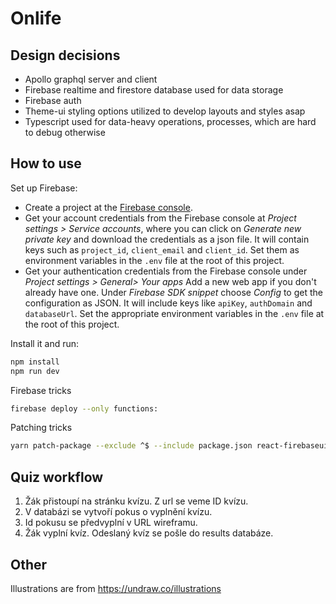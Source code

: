 # Onlife

## Design decisions

- Apollo graphql server and client
- Firebase realtime and firestore database used for data storage
- Firebase auth
- Theme-ui styling options utilized to develop layouts and styles asap
- Typescript used for data-heavy operations, processes, which are hard to debug otherwise

## How to use

Set up Firebase:

- Create a project at the [Firebase console](https://console.firebase.google.com/).
- Get your account credentials from the Firebase console at _Project settings > Service accounts_, where you can click on _Generate new private key_ and download the credentials as a json file. It will contain keys such as `project_id`, `client_email` and `client_id`. Set them as environment variables in the `.env` file at the root of this project.
- Get your authentication credentials from the Firebase console under _Project settings > General> Your apps_ Add a new web app if you don't already have one. Under _Firebase SDK snippet_ choose _Config_ to get the configuration as JSON. It will include keys like `apiKey`, `authDomain` and `databaseUrl`. Set the appropriate environment variables in the `.env` file at the root of this project.

Install it and run:

```bash
npm install
npm run dev
```

Firebase tricks

```bash
firebase deploy --only functions:
```

Patching tricks

```bash
yarn patch-package --exclude ^$ --include package.json react-firebaseui
```

## Quiz workflow

1. Žák přistoupí na stránku kvízu. Z url se veme ID kvízu.
2. V databázi se vytvoří pokus o vyplnění kvízu.
3. Id pokusu se předvyplní v URL wireframu.
4. Žák vyplní kvíz. Odeslaný kvíz se pošle do results databáze.

## Other

Illustrations are from https://undraw.co/illustrations
